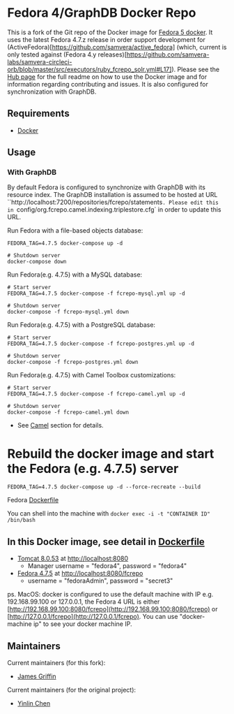 # Fedora 4/GraphDB Docker Repo

This is a fork of the Git repo of the Docker image for [Fedora 5 docker](https://hub.docker.com/r/yinlinchen/fcrepo4-docker/). It uses the latest Fedora 4.7.z release in order support development for (ActiveFedora)[https://github.com/samvera/active_fedora] (which, current is only tested against (Fedora 4.y releases)[https://github.com/samvera-labs/samvera-circleci-orb/blob/master/src/executors/ruby_fcrepo_solr.yml#L17]).  Please see the [Hub page](https://hub.docker.com/r/yinlinchen/fcrepo4-docker/) for the full readme on how to use the Docker image and for information regarding contributing and issues. It is also configured for synchronization with GraphDB.

## Requirements

* [Docker](https://www.docker.com/)

## Usage

### With GraphDB
By default Fedora is configured to synchronize with GraphDB with its resource 
index. The GraphDB installation is assumed to be hosted at URL ``http://localhost:7200/repositories/fcrepo/statements`. Please edit this in `config/org.fcrepo.camel.indexing.triplestore.cfg` in order to update this URL.


Run Fedora with a file-based objects database:
```
FEDORA_TAG=4.7.5 docker-compose up -d

# Shutdown server
docker-compose down
```

Run Fedora(e.g. 4.7.5) with a MySQL database:
```
# Start server
FEDORA_TAG=4.7.5 docker-compose -f fcrepo-mysql.yml up -d

# Shutdown server
docker-compose -f fcrepo-mysql.yml down
```

Run Fedora(e.g. 4.7.5) with a PostgreSQL database:
```
# Start server
FEDORA_TAG=4.7.5 docker-compose -f fcrepo-postgres.yml up -d

# Shutdown server
docker-compose -f fcrepo-postgres.yml down
```

Run Fedora(e.g. 4.7.5) with Camel Toolbox customizations:
```
# Start server
FEDORA_TAG=4.7.5 docker-compose -f fcrepo-camel.yml up -d

# Shutdown server
docker-compose -f fcrepo-camel.yml down
```
 * See [Camel](docker/services/fcrepo-camel) section for details.

# Rebuild the docker image and start the Fedora (e.g. 4.7.5) server
```
FEDORA_TAG=4.7.5 docker-compose up -d --force-recreate --build
```
Fedora [Dockerfile](docker/services/fcrepo/Dockerfile)

You can shell into the machine with `docker exec -i -t "CONTAINER ID" /bin/bash`

## In this Docker image, see detail in [Dockerfile](docker/services/fcrepo/Dockerfile)

  * [Tomcat 8.0.53](https://tomcat.apache.org) at [http://localhost:8080](http://localhost:8080)
    * Manager username = "fedora4", password = "fedora4"
  * [Fedora 4.7.5](https://wiki.duraspace.org/display/FF/Downloads) at [http://localhost:8080/fcrepo](http://localhost:8080/fcrepo)
    * username = "fedoraAdmin", password = "secret3"

  ps. MacOS: docker is configured to use the default machine with IP e.g. 192.168.99.100 or 127.0.0.1, the Fedora 4 URL is either [http://192.168.99.100:8080/fcrepo](http://192.168.99.100:8080/fcrepo) or [http://127.0.0.1/fcrepo](http://127.0.0.1/fcrepo). You can use "docker-machine ip" to see your docker machine IP.

## Maintainers

Current maintainers (for this fork):

* [James Griffin](https://github.com/jrgriffiniii)

Current maintainers (for the original project):
* [Yinlin Chen](https://github.com/yinlinchen)

